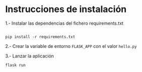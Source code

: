 # Instrucciones de instalación

1.- Instalar las dependencias del fichero requirements.txt
```

pip install -r requirements.txt
```

2.- Crear la variable de entorno `FLASK_APP` con el valor `hello.py`

3.- Lanzar la aplicación
```
flask run
````
